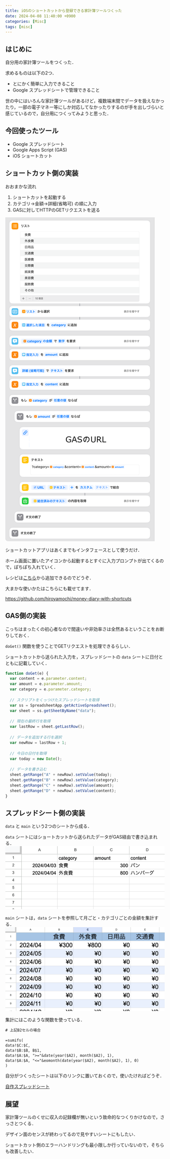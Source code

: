 ```yaml
---
title: iOSのショートカットから登録できる家計簿ツールつくった
date: 2024-04-08 11:40:00 +0900
categories: [Misc]
tags: [misc]
---
```

## はじめに
自分用の家計簿ツールをつくった．

求めるものは以下の2つ．
- とにかく簡単に入力できること
- Google スプレッドシートで管理できること

世の中にはいろんな家計簿ツールがあるけど，複数端末間でデータを扱えなかったり，一部の電子マネー等にしか対応してなかったりするのが手を出しづらいと感じているので，自分用につくってみようと思った．

## 今回使ったツール
- Google スプレッドシート
- Google Apps Script (GAS)
- iOS ショートカット

## ショートカット側の実装

おおまかな流れ
1. ショートカットを起動する
2. カテゴリ→金額→詳細(省略可) の順に入力
3. GASに対してHTTPのGETリクエストを送る

![alt](/assets/img/240408_shortcut1.png)

ショートカットアプリはあくまでもインタフェースとして使うだけ．

ホーム画面に置いたアイコンから起動するとすぐに入力プロンプトが出てくるので，ぽちぽち入れていく．

レシピは[こちら](https://www.icloud.com/shortcuts/d831adcb4121416eab0e9d6973f35d1b)から追加できるのでどうぞ．

大まかな使いかたはこちらにも載せてます．

https://github.com/hiroyamochi/money-diary-with-shortcuts

## GAS側の実装

こっちはまったくの初心者なので間違いや非効率さは全然あるということをお断りしておく．

`doGet()` 関数を使うことでGETリクエストを処理できるらしい．

ショートカットから送られた入力を，スプレッドシートの `data` シートに日付とともに記載していく．

```js
function doGet(e) {
  var content = e.parameter.content;
  var amount = e.parameter.amount;
  var category = e.parameter.category;

  // スクリプトをくっつけたスプレッドシートを取得
  var ss = SpreadsheetApp.getActiveSpreadsheet();
  var sheet = ss.getSheetByName("data");

  // 現在の最終行を取得
  var lastRow = sheet.getLastRow();

  // データを追加する行を選択
  var newRow = lastRow + 1;

  // 今日の日付を取得
  var today = new Date();

  // データを書き込む
  sheet.getRange("A" + newRow).setValue(today);
  sheet.getRange("B" + newRow).setValue(category);
  sheet.getRange("C" + newRow).setValue(amount);
  sheet.getRange("D" + newRow).setValue(content);
}

```

## スプレッドシート側の実装

`data` と `main` という2つのシートから成る．

`data` シートにはショートカットから送られたデータがGAS経由で書き込まれる．
![alt](/assets/img/240408_ss.png)

`main` シートは，`data` シートを参照して月ごと・カテゴリごとの金額を集計する．
![alt](/assets/img/240408_main.png)

集計にはこのような関数を使っている．

```
# 上記B2セルの場合

=sumifs(
data!$C:$C,
data!$B:$B, B$1, 
data!$A:$A, ">="&date(year($A2), month($A2), 1), 
data!$A:$A, "<="&eomonth(date(year($A2), month($A2), 1), 0)
)
```

自分がつくったシートは以下のリンクに置いておくので，使いたければどうぞ．

[自作スプレッドシート](https://docs.google.com/spreadsheets/d/1d7UOEItv7y8aqK0DoTNbIn-rak_Q76Fuysm4hnNh_oA/edit?usp=sharing)


## 展望
家計簿ツールのくせに収入の記録欄が無いという致命的なつくりかけなので，さっさとつくる．

デザイン面のセンスが終わってるので見やすいシートにもしたい．

ショートカット側のエラーハンドリングも最小限しか行っていないので，そちらも改善したい．
